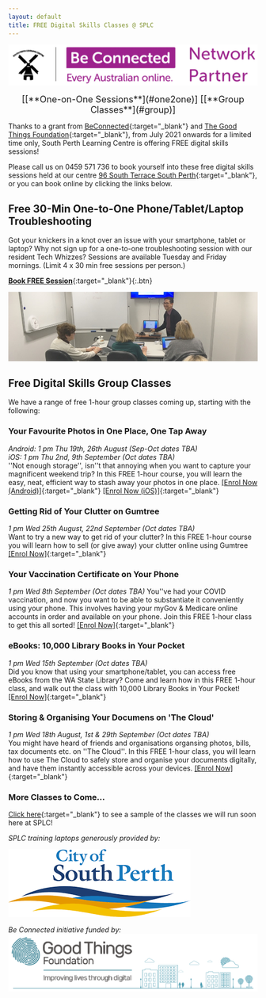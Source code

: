 ```yaml
---
layout: default
title: FREE Digital Skills Classes @ SPLC
---
```

<img class="img-responsive" src="../img/be_connected_network_partner_logo_1200x200_splc.png">  

<p align="center">
  <font size="+1">[[**One-on-One Sessions**](#one2one)] [[**Group Classes**](#group)]</font>
</p>

Thanks to a grant from [BeConnected](https://beconnected.esafety.gov.au/){:target="_blank"} and [The Good Things Foundation](https://www.goodthingsfoundation.org.au/what-we-do){:target="_blank"}, from July 2021 onwards for a limited time only, South Perth Learning Centre is offering FREE digital skills sessions!

Please call us on 0459 571 736 to book yourself into these free digital skills sessions held at our centre [96 South Terrace South Perth](https://g.page/splcinc?share){:target="_blank"}, or you can book online by clicking the links below.

## <a name="one2one"></a>Free 30-Min One-to-One Phone/Tablet/Laptop Troubleshooting 

Got your knickers in a knot over an issue with your smartphone, tablet or laptop? Why not sign up for a one-to-one troubleshooting session with our resident Tech Whizzes? Sessions are available Tuesday and Friday mornings. (Limit 4 x 30 min free sessions per person.)


[**Book FREE Session**](https://calendly.com/splc-beconnected/digital-skills?month=2021-08){:target="_blank"}{:.btn}

<img class="img-responsive" src="../img/gumtree.jpg">

## <a name="group"></a>Free Digital Skills Group Classes

We have a range of free 1-hour group classes coming up, starting with the following:

### Your Favourite Photos in One Place, One Tap Away
*Android: 1 pm Thu 19th, 26th August (Sep-Oct dates TBA)*  
*iOS: 1 pm Thu 2nd, 9th September (Oct dates TBA)*  
''Not enough storage'', isn''t that annoying when you want to capture your magnificent weekend trip? In this FREE 1-hour course, you will learn the easy, neat, efficient way to stash away your photos in one place. [[Enrol Now (Android)]](https://classmanager.com.au/cbin/admin.php?Action=courses&single_course_id=1406&organisation_name=splc&from=org_home){:target="_blank"} [[Enrol Now (iOS)]](https://classmanager.com.au/cbin/admin.php?Action=courses&single_course_id=1411&organisation_name=splc&from=org_home){:target="_blank"}

### Getting Rid of Your Clutter on Gumtree
*1 pm Wed 25th August, 22nd September (Oct dates TBA)*  
Want to try a new way to get rid of your clutter? In this FREE 1-hour course you will learn how to sell (or give away) your clutter online using Gumtree [[Enrol Now]](https://classmanager.com.au/cbin/admin.php?Action=courses&single_course_id=1407&organisation_name=splc&from=org_home){:target="_blank"}

### Your Vaccination Certificate on Your Phone
*1 pm Wed 8th September (Oct dates TBA)*
You''ve had your COVID vaccination, and now you want to be able to substantiate it conveniently using your phone. This involves having your myGov & Medicare online accounts in order and available on your phone. Join this FREE 1-hour class to get this all sorted! [[Enrol Now]](https://classmanager.com.au/cbin/admin.php?Action=courses&single_course_id=1433&organisation_name=splc&from=org_home){:target="_blank"}

### eBooks: 10,000 Library Books in Your Pocket
*1 pm Wed 15th September (Oct dates TBA)*  
Did you know that using your smartphone/tablet, you can access free eBooks from the WA State Library? Come and learn how in this FREE 1-hour class, and walk out the class with 10,000 Library Books in Your Pocket! [[Enrol Now]](https://classmanager.com.au/cbin/admin.php?Action=courses&single_course_id=1408&organisation_name=splc&from=org_home){:target="_blank"}

### Storing & Organising Your Documens on 'The Cloud'
*1 pm Wed 18th August, 1st & 29th September (Oct dates TBA)*  
You might have heard of friends and organisations organsing photos, bills, tax documents etc. on ''The Cloud''. In this FREE 1-hour class, you will learn how to use The Cloud to safely store and organise your documents digitally, and have them instantly accessible across your devices. [[Enrol Now]](https://classmanager.com.au/cbin/admin.php?Action=courses&single_course_id=1409&organisation_name=splc&from=org_home){:target="_blank"}

### More Classes to Come...
[Click here](https://splc.org.au/about/blog/8-blog/20-splc-beconnected-course-survey-results){:target="_blank"} to see a sample of the classes we will run soon here at SPLC!

*SPLC training laptops generously provided by:*  
  
<img class="img-responsive" src="../img/logo_cosp.png">

*Be Connected initiative funded by:*  
<img class="img-responsive" src="../img/goodthingsfoundationlogocrop.png">
